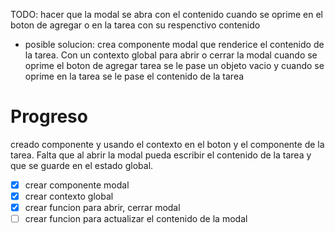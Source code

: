 TODO: hacer que la modal se abra con el contenido cuando se oprime en el boton de agregar o en la tarea con su respenctivo contenido

- posible solucion: crea componente modal que renderice el contenido de la tarea. Con un contexto global para abrir o cerrar la modal cuando se oprime el boton de agregar tarea se le pase un objeto vacio y cuando se oprime en la tarea se le pase el contenido de la tarea

# Progreso

creado componente y usando el contexto en el boton y el componente de la tarea.
Falta que al abrir la modal pueda escribir el contenido de la tarea y que se guarde en el estado global.

- [x] crear componente modal
- [x] crear contexto global
- [x] crear funcion para abrir, cerrar modal
- [ ] crear funcion para actualizar el contenido de la modal
